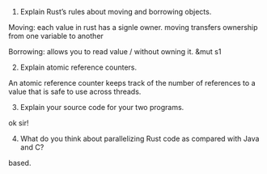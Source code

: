 1. Explain Rust’s rules about moving and borrowing objects.

Moving: each value in rust has a signle owner. moving transfers ownership from one variable to another

Borrowing: allows you to read value / without owning it. &mut s1

2. Explain atomic reference counters.

An atomic reference counter keeps track of the number of references to a value that is safe to use across threads. 

3. Explain your source code for your two programs.

ok sir!

4. What do you think about parallelizing Rust code as compared with Java and
C?

based. 